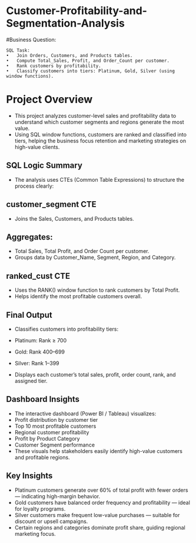 # Customer-Profitability-and-Segmentation-Analysis
#Business Question:
```Which customer segments contribute most to overall profit, and how do their purchase behaviors differ by region and product category?
SQL Task:
•	Join Orders, Customers, and Products tables.
•	Compute Total_Sales, Profit, and Order_Count per customer.
•	Rank customers by profitability.
•	Classify customers into tiers: Platinum, Gold, Silver (using window functions).
```


# Project Overview

* This project analyzes customer-level sales and profitability data to understand which customer segments and regions           generate the most value.
* Using SQL window functions, customers are ranked and classified into tiers, helping the business focus retention and          marketing strategies on high-value clients.

## SQL Logic Summary

* The analysis uses CTEs (Common Table Expressions) to structure the process clearly:
## customer_segment CTE
* Joins the Sales, Customers, and Products tables.
## Aggregates:
* Total Sales, Total Profit, and Order Count per customer.
* Groups data by Customer_Name, Segment, Region, and Category.
## ranked_cust CTE
* Uses the RANK() window function to rank customers by Total Profit.
* Helps identify the most profitable customers overall.
## Final Output
* Classifies customers into profitability tiers:

* Platinum: Rank ≥ 700
* Gold: Rank 400–699
* Silver: Rank 1–399
* Displays each customer’s total sales, profit, order count, rank, and assigned tier.
  
## Dashboard Insights
* The interactive dashboard (Power BI / Tableau) visualizes:
* Profit distribution by customer tier
* Top 10 most profitable customers
* Regional customer profitability
* Profit by Product Category
* Customer Segment performance
* These visuals help stakeholders easily identify high-value customers and profitable regions.


## Key Insights
* Platinum customers generate over 60% of total profit with fewer orders — indicating high-margin behavior.
* Gold customers have balanced order frequency and profitability — ideal for loyalty programs.
* Silver customers make frequent low-value purchases — suitable for discount or upsell campaigns.
* Certain regions and categories dominate profit share, guiding regional marketing focus.

